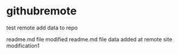 # githubremote
test remote
add data to repo

readme.md file modified
readme.md file data added at remote site
modification1

